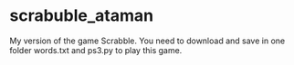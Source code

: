 # scrabuble_ataman
My version of the game Scrabble. You need to download and save in one folder words.txt and ps3.py to play this game.
